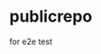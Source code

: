 # publicrepo
for e2e test


























































































































































































































































































































































































































































































































































































































































































































































































































































